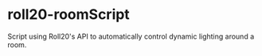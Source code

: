 # roll20-roomScript
Script using Roll20's API to automatically control dynamic lighting around a room.

